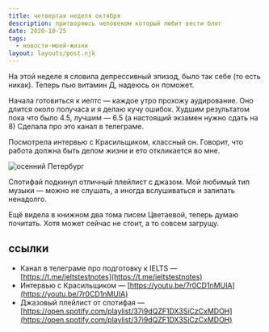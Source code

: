 ```yaml
---
title: четвертая неделя октября
description: притворяюсь человеком который любит вести блог
date: 2020-10-25
tags:
  - новости-моей-жизни
layout: layouts/post.njk
---
```


На этой неделе я словила депрессивный эпизод, было так себе (то есть никак). Теперь пью витамин Д, надеюсь он поможет.

Начала готовиться к иелтс — каждое утро прохожу аудирование. Оно длится около получаса и я делаю кучу ошибок. Худшим результатом пока что было 4.5, лучшим — 6.5 (а настоящий экзамен нужно сдать на 8) Сделала про это канал в телеграме.

Посмотрела интервью с Красильщиком, классный он. Говорит, что работа должна быть делом жизни и ето откликается во мне. 

![осенний Петербург](../../../img/oktober-spb.jpg)

Спотифай подкинул отличный плейлист с джазом. Мой любимый тип музыки — можно не слушать, а иногда вслушиваться и залипать ненадолго.

Ещё видела в книжном два тома писем Цветаевой, теперь думаю почитать. Хотя может сейчас не стоит, а то совсем загрущу.

## ссылки

- Канал в телеграме про подготовку к IELTS — [https://t.me/ieltstestnotes](https://t.me/ieltstestnotes)
- Интервью с Красильщиком — [https://youtu.be/7r0CD1nMUIA](https://youtu.be/7r0CD1nMUIA)
- Джазовый плейлист от спотифая — [https://open.spotify.com/playlist/37i9dQZF1DX3SiCzCxMDOH](https://open.spotify.com/playlist/37i9dQZF1DX3SiCzCxMDOH)
